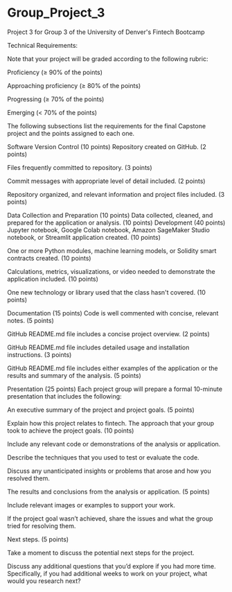 # Group_Project_3
Project 3 for Group 3 of the University of Denver's Fintech Bootcamp

Technical Requirements:

Note that your project will be graded according to the following rubric:

Proficiency (≥ 90% of the points)

Approaching proficiency (≥ 80% of the points)

Progressing (≥ 70% of the points)

Emerging (< 70% of the points)

The following subsections list the requirements for the final Capstone project and the points assigned to each one.

Software Version Control (10 points)
Repository created on GitHub. (2 points)

Files frequently committed to repository. (3 points)

Commit messages with appropriate level of detail included. (2 points)

Repository organized, and relevant information and project files included. (3 points)

Data Collection and Preparation (10 points)
Data collected, cleaned, and prepared for the application or analysis. (10 points)
Development (40 points)
Jupyter notebook, Google Colab notebook, Amazon SageMaker Studio notebook, or Streamlit application created. (10 points)

One or more Python modules, machine learning models, or Solidity smart contracts created. (10 points)

Calculations, metrics, visualizations, or video needed to demonstrate the application included. (10 points)

One new technology or library used that the class hasn't covered. (10 points)

Documentation (15 points)
Code is well commented with concise, relevant notes. (5 points)

GitHub README.md file includes a concise project overview. (2 points)

GitHub README.md file includes detailed usage and installation instructions. (3 points)

GitHub README.md file includes either examples of the application or the results and summary of the analysis. (5 points)

Presentation (25 points)
Each project group will prepare a formal 10-minute presentation that includes the following:

An executive summary of the project and project goals. (5 points)

Explain how this project relates to fintech.
The approach that your group took to achieve the project goals. (10 points)

Include any relevant code or demonstrations of the analysis or application.

Describe the techniques that you used to test or evaluate the code.

Discuss any unanticipated insights or problems that arose and how you resolved them.

The results and conclusions from the analysis or application. (5 points)

Include relevant images or examples to support your work.

If the project goal wasn’t achieved, share the issues and what the group tried for resolving them.

Next steps. (5 points)

Take a moment to discuss the potential next steps for the project.

Discuss any additional questions that you’d explore if you had more time. Specifically, if you had additional weeks to work on your project, what would you research next?
